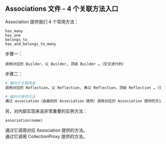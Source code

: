 ## Associations 文件 - 4 个关联方法入口

Association 提供我们 4 个常用方法：

```
has_many
has_one
belongs_to
has_and_belongs_to_many
```

步骤一：


```
调用对应的 Builder，父 Builder, 顶级 Builder …（交叉进行的）
```

步骤二：

```sh
# 偏向于关联两者
调用对应的 Reflection，父 Reflection, 再父 Reflection，顶级 Reflection …（交叉进行的）

# 偏向于提供方法
通过 association（由最初的 Association 提供）调用对应的 Association 提供的方法 …（交叉进行的）
```

另，对内部实现来说非常重要的实例方法：

```
association(name)
```

通过它调用对应 Association 提供的方法。
<br>
通过它调用 CollectionProxy 提供的方法。

